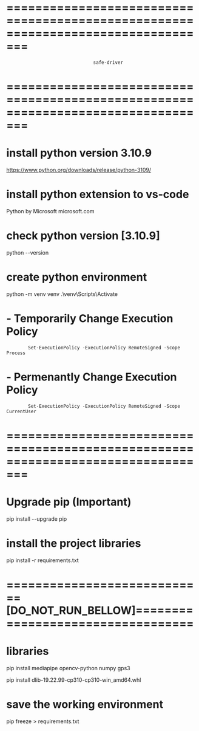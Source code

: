 
# =================================================================================
                                    safe-driver
# =================================================================================

# install python version 3.10.9
https://www.python.org/downloads/release/python-3109/

# install python extension to vs-code
Python by Microsoft microsoft.com

# check python version [3.10.9]
python --version

# create python environment
python -m venv venv
.\venv\Scripts\Activate

#   - Temporarily Change Execution Policy
            Set-ExecutionPolicy -ExecutionPolicy RemoteSigned -Scope Process

#   - Permenantly Change Execution Policy
            Set-ExecutionPolicy -ExecutionPolicy RemoteSigned -Scope CurrentUser

# =================================================================================

# Upgrade pip (Important)
pip install --upgrade pip

# install the project libraries
pip install -r requirements.txt

# ============================[DO_NOT_RUN_BELLOW]==================================

# libraries
pip install mediapipe opencv-python numpy gps3

pip install dlib-19.22.99-cp310-cp310-win_amd64.whl

# save the working environment
pip freeze > requirements.txt

